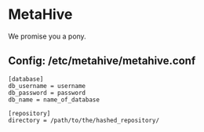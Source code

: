 # MetaHive

We promise you a pony.


## Config: /etc/metahive/metahive.conf
```
[database]
db_username = username
db_password = password
db_name = name_of_database

[repository]
directory = /path/to/the/hashed_repository/
```
